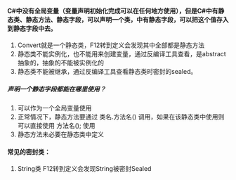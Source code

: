 ﻿#### C#中没有全局变量（变量声明初始化完成可以在任何地方使用），但是C#中有静态类、静态方法、静态字段，可以声明一个类，中有静态字段，可以把这个值存入到静态字段中去。
1. Convert就是一个静态类，F12转到定义会发现其中全部都是静态方法
2. 静态类不能实例化，也不能用来创建变量，通过反编译工具查看，是abstract抽象的，抽象的不能被实例化的
3. 静态类不能被继承，通过反编译工具查看静态类时密封的sealed。
##### 声明一个静态字段都能在哪里使用？
1. 可以作为一个全局变量使用
2. 正常情况下，静态方法要通过 类名.方法名() 调用，如果在该静态类中使用则可以直接使用 方法名(); 使用
3. 静态方法未必要在静态类中定义 
#### 常见的密封类：
1. String类 F12转到定义会发现String被密封Sealed
